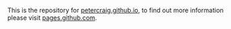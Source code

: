 This is the repository for <a href="https://petercraig.github.io/" target="_blank">petercraig.github.io</a>, to find out more information please visit <a href="https://pages.github.com/" target="_blank">pages.github.com</a>.
